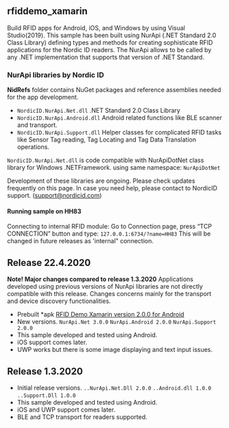 ## rfiddemo_xamarin
Build RFID apps for Android, iOS, and Windows by using Visual Studio(2019). This sample has been built using NurApi (.NET Standard 2.0 Class Library) defining types and methods for creating sophisticate RFID applications for the Nordic ID readers. The NurApi allows to be called by any .NET implementation that supports that version of .NET Standard.
  
### NurApi libraries by Nordic ID
**NidRefs** folder contains NuGet packages and reference assemblies needed for the app development.
 
- `NordicID.NurApi.Net.dll` .NET Standard 2.0 Class Library
- `NordicID.NurApi.Android.dll` Android related functions like BLE scanner and transport.
- `NordicID.NurApi.Support.dll` Helper classes for complicated RFID tasks like Sensor Tag reading, Tag Locating and Tag Data Translation operations.

`NordicID.NurApi.Net.dll` is code compatible with NurApiDotNet class library for Windows .NETFramework. using same namespace: `NurApiDotNet`

Development of these libraries  are ongoing. Please check updates frequently on this page. In case you need help, please contact to NordicID support. (support@nordicid.com)
####  Running sample on HH83
Connecting to internal RFID module: Go to Connection page, press “TCP CONNECTION” button and type: `127.0.0.1:6734/?name=HH83`
This will be changed in future releases as 'internal" connection.

## Release 22.4.2020
**Note! Major changes compared to release 1.3.2020**
Applications developed using previous versions of NurApi libraries are not directly compatible with this release.  Changes concerns mainly for the transport and device discovery functionalities.

- Prebuilt *apk [RFID Demo Xamarin version 2.0.0 for Android](https://github.com/NordicID/rfiddemo_xamarin/releases/tag/v2.0.0)
- New versions. `NurApi.Net 3.0.0` `NurApi.Android 2.0.0` `NurApi.Support 2.0.0`
- This sample developed and tested using Android.
-  iOS support comes later. 
- UWP works but there is some image displaying and text input issues.

## Release 1.3.2020
- Initial release versions. `..NurApi.Net.Dll 2.0.0` `..Android.dll 1.0.0` `..Support.Dll 1.0.0`
- This sample developed and tested using Android.
-  iOS and UWP support comes later. 
- BLE and TCP transport for readers supported.